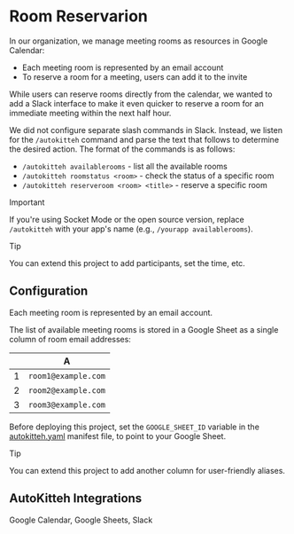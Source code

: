 # Room Reservarion

In our organization, we manage meeting rooms as resources in Google Calendar:

- Each meeting room is represented by an email account
- To reserve a room for a meeting, users can add it to the invite

While users can reserve rooms directly from the calendar, we wanted to add a
Slack interface to make it even quicker to reserve a room for an immediate
meeting within the next half hour.

We did not configure separate slash commands in Slack. Instead, we listen for the `/autokitteh`
command and parse the text that follows to determine the desired action. 
The format of the commands is as follows:

- `/autokitteh availablerooms` - list all the available rooms
- `/autokitteh roomstatus <room>` - check the status of a specific room
- `/autokitteh reserveroom <room> <title>` - reserve a specific room

> [!IMPORTANT]
> If you're using Socket Mode or the open source version, replace `/autokitteh` 
with your app's name (e.g., `/yourapp availablerooms`).

> [!TIP]
> You can extend this project to add participants, set the time, etc.

## Configuration

Each meeting room is represented by an email account.

The list of available meeting rooms is stored in a Google Sheet as a single
column of room email addresses:

|     |          A          |
| :-: | :-----------------: |
|  1  | `room1@example.com` |
|  2  | `room2@example.com` |
|  3  | `room3@example.com` |

Before deploying this project, set the `GOOGLE_SHEET_ID` variable in the
[autokitteh.yaml](./autokitteh.yaml) manifest file, to point to your Google
Sheet.

> [!TIP]
> You can extend this project to add another column for user-friendly aliases.

## AutoKitteh Integrations

Google Calendar, Google Sheets, Slack
